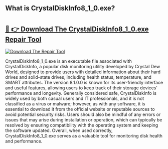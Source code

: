 ## What is CrystalDiskInfo8_1_0.exe? 

# <h2><a href="https://exedetect.com/download.php?CrystalDiskInfo8_1_0.exe">🔗 👉 Download The CrystalDiskInfo8_1_0.exe Repair Tool</a></h2>

[![Download The Repair Tool](https://exedetect.com/download-button.jpg)](https://exedetect.com/download.php?CrystalDiskInfo8_1_0.exe)

CrystalDiskInfo8_1_0.exe is an executable file associated with CrystalDiskInfo, a popular disk monitoring utility developed by Crystal Dew World, designed to provide users with detailed information about their hard drives and solid-state drives, including health status, temperature, and SMART attributes. The version 8.1.0.0 is known for its user-friendly interface and useful features, allowing users to keep track of their storage devices' performance and longevity. Generally considered safe, CrystalDiskInfo is widely used by both casual users and IT professionals, and it is not classified as a virus or malware; however, as with any software, it is essential to download it from the official website or reputable sources to avoid potential security risks. Users should also be mindful of any errors or issues that may arise during installation or operation, which can typically be resolved by ensuring compatibility with the operating system and keeping the software updated. Overall, when used correctly, CrystalDiskInfo8_1_0.exe serves as a valuable tool for monitoring disk health and performance.